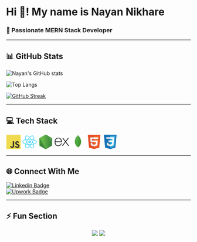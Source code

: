 # Hi 👋! My name is Nayan Nikhare  
### 🚀 Passionate MERN Stack Developer  

---

## 📊 GitHub Stats

![Nayan's GitHub stats](https://github-readme-stats.vercel.app/api?username=Nayan0406&show_icons=true&theme=radical)

![Top Langs](https://github-readme-stats.vercel.app/api/top-langs/?username=Nayan0406&layout=compact&theme=radical)

[![GitHub Streak](https://github-readme-streak-stats.herokuapp.com?user=Nayan0406&theme=radical)](https://git.io/streak-stats)

---

## 💻 Tech Stack
<p align="left">
  <img src="https://raw.githubusercontent.com/devicons/devicon/master/icons/javascript/javascript-original.svg" alt="JavaScript" width="40" height="40"/> 
  <img src="https://raw.githubusercontent.com/devicons/devicon/master/icons/react/react-original.svg" alt="React" width="40" height="40"/> 
  <img src="https://raw.githubusercontent.com/devicons/devicon/master/icons/nodejs/nodejs-original.svg" alt="Node.js" width="40" height="40"/> 
  <img src="https://raw.githubusercontent.com/devicons/devicon/master/icons/express/express-original.svg" alt="Express" width="40" height="40"/> 
  <img src="https://raw.githubusercontent.com/devicons/devicon/master/icons/mongodb/mongodb-original.svg" alt="MongoDB" width="40" height="40"/> 
  <img src="https://raw.githubusercontent.com/devicons/devicon/master/icons/html5/html5-original.svg" alt="HTML5" width="40" height="40"/> 
  <img src="https://raw.githubusercontent.com/devicons/devicon/master/icons/css3/css3-original.svg" alt="CSS3" width="40" height="40"/> 
</p>

---

## 🌐 Connect With Me
[![Linkedin Badge](https://img.shields.io/badge/-LinkedIn-blue?style=flat&logo=Linkedin&logoColor=white)](https://www.linkedin.com/in/nayan-nikhare-127a10244/)  
[![Upwork Badge](https://img.shields.io/badge/-Upwork-success?style=flat&logo=upwork&logoColor=white)](https://www.upwork.com/freelancers/~YOUR-UPWORK-ID)

---

## ⚡ Fun Section
<p align="center">
  <img src="https://media.tenor.com/GfSX-u7VGM4AAAAC/coding.gif" width="400" />  
  <img src="https://media.giphy.com/media/qgQUggAC3Pfv687qPC/giphy.gif" width="350" />
</p>

